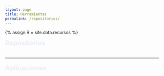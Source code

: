 ```yaml
---
layout: page
title: Herramientas
permalink: /repositorios/
---
```


{% assign R = site.data.recursos %}

<script>
  // Datos que vienen del YAML (_data/recursos.yml)
  window.TC_RESOURCES = {
    featuredRepos: {{ R.featured_repos | jsonify }},
    apps: {{ R.apps | jsonify }}
  };
</script>

<style>
/* ===== Tema oscuro mate + acento ===== */
:root{
  --accent: #1690ff;
  --fg: #e9edf2;
  --muted: #9aa3ad;
  --panel: rgba(20,22,26,.82);
  --panel-2: rgba(28,30,36,.82);
  --stroke: rgba(255,255,255,.12);
  --stroke-2: rgba(255,255,255,.18);

  --radius-lg: 14px;
  --radius-md: 10px;
  --shadow-1: 0 6px 20px rgba(0,0,0,.22);
}

.rec-wrap{
  max-width: 1000px; margin: 0 auto; color: var(--fg);
  font-family: ui-sans-serif, -apple-system, BlinkMacSystemFont, "SF Pro Text","SF Pro Display","Segoe UI", Roboto, Helvetica, Arial;
}
.section-title{ margin:.25rem 0 1rem; letter-spacing:.2px }
.stack{ display:flex; flex-direction:column; gap:12px }
hr.soft{ border:0; border-top:1px solid var(--stroke); opacity:.6; margin:1.2rem 0 }

/* ===== Tarjeta de Repo (sin contenedor externo) ===== */
.repo{
  position:relative;
  border:1px solid var(--stroke);
  border-radius: var(--radius-lg);
  background: linear-gradient(180deg, rgba(255,255,255,.03), rgba(255,255,255,.02));
  box-shadow: var(--shadow-1);
  overflow: hidden;
}
/* Franja lateral: gradientes estéticos rotando por posición */
.repo::after{
  content:""; position:absolute; top:0; right:0; width:6px; height:100%;
  background: linear-gradient(180deg,#7aa0ff,#6cc5ff); /* fallback */
  opacity:.9;
}

/* Rotación cada 6 tarjetas (ajustá paletas si querés) */
.repo:nth-child(6n+1)::after{
  background: linear-gradient(180deg,#60a5fa,#7c3aed);   /* azul → violeta */
}
.repo:nth-child(6n+2)::after{
  background: linear-gradient(180deg,#22c55e,#06b6d4);   /* verde → cian */
}
.repo:nth-child(6n+3)::after{
  background: linear-gradient(180deg,#f97316,#f59e0b);   /* naranja → ámbar */
}
.repo:nth-child(6n+4)::after{
  background: linear-gradient(180deg,#8b5cf6,#ec4899);   /* violeta → fucsia */
}
.repo:nth-child(6n+5)::after{
  background: linear-gradient(180deg,#14b8a6,#34d399);   /* teal → esmeralda */
}
.repo:nth-child(6n+6)::after{
  background: linear-gradient(180deg,#38bdf8,#2563eb);   /* celeste → azul */
}

.repo-head{
  display:flex; align-items:center; justify-content:space-between; gap:12px;
  padding: 12px 16px;
}
.repo-title{
  margin:0; font-size:1.32rem; font-weight:800; letter-spacing:.2px;
}
.repo-title a{ color:inherit; text-decoration:none }
.repo-title a:hover{ text-decoration:underline; text-underline-offset:3px }

.badges{ display:flex; gap:8px; align-items:center; flex-wrap:wrap; color:var(--muted); font-weight:600 }
.badge{ display:inline-flex; align-items:center; gap:6px; padding:6px 10px; border:1px solid var(--stroke); border-radius:999px; background: rgba(255,255,255,.04); font-size:.85rem }
.badge .dot{ width:.52rem; height:.52rem; border-radius:999px; display:inline-block }

/* acciones */
.repo-actions{ display:flex; gap:8px; padding: 0 12px 12px 12px }
.icon-btn{
  appearance:none; cursor:pointer; border:1px solid var(--stroke);
  border-radius:999px; padding:.38rem .54rem; background: rgba(255,255,255,.04); color: var(--fg);
  transition: background .12s ease, border-color .12s ease, transform .12s ease;
}
.icon-btn:hover{ background: rgba(255,255,255,.06); border-color: var(--stroke-2) }
.icon-btn:active{ transform: translateY(1px) }
.icon-btn .chev{ width:14px; height:14px; display:block; transition: transform .18s ease }
.icon-btn.open .chev{ transform: rotate(180deg) }
.link-btn{ text-decoration:none; color: var(--fg); border:1px solid var(--stroke); border-radius:999px; padding:.38rem .7rem; background: rgba(255,255,255,.04) }
.link-btn:hover{ background: rgba(255,255,255,.06); border-color: var(--stroke-2) }

/* ===== README: SIN caja, SIN overflow: deja scrollear la página ===== */
.readme-wrap{ padding: 0 16px 16px 16px }
.readme{ display:none }
.readme.show{ display:block }
.markdown-body{ color: var(--fg); line-height:1.6; word-wrap: break-word; font-size: 16px }
.markdown-body h1,.markdown-body h2{ padding-bottom:.3em; border-bottom:1px solid var(--stroke) }
.markdown-body h1{ font-size:1.7em }
.markdown-body h2{ font-size:1.45em }
.markdown-body h3{ font-size:1.2em }
.markdown-body a{ color:#58a6ff; text-decoration:none }
.markdown-body a:hover{ text-decoration:underline }
.markdown-body img{ max-width:100%; background:transparent }
.markdown-body pre{ background:#0d1117; border:1px solid var(--stroke); border-radius:8px; padding:12px; overflow:auto }
.markdown-body code{ background:rgba(110,118,129,.12); border-radius:6px; padding:.2em .4em }
.markdown-body table{ display:block; width:100%; overflow:auto; border-collapse:collapse }
.markdown-body th,.markdown-body td{ border:1px solid var(--stroke); padding:.4em .6em }
.markdown-body blockquote{ color:var(--muted); border-left:.25em solid #30363d; padding:0 .9em }
.markdown-body ul{ list-style: disc; padding-left: 2em }
.markdown-body ol{ list-style: decimal; padding-left: 2em }
/* limpiar anclas/íconos de github */
.markdown-body .octicon-link,.markdown-body .octicon{ display:none }
.markdown-body a.anchor{ text-decoration:none }

/* ===== Apps ===== */
.app{ border:1px solid var(--stroke); border-radius: var(--radius-lg); background: linear-gradient(180deg, rgba(255,255,255,.03), rgba(255,255,255,.02)); box-shadow: var(--shadow-1); overflow:hidden }
.app-head{ display:flex; align-items:center; justify-content:space-between; gap:12px; padding:12px 16px }
.app-title{ margin:0; font-weight:800; font-size:1.12rem }
.app-actions{ display:flex; gap:8px }
.app-slot{ display:none }
.app-slot.show{ display:block }
.app-embed{ padding: 0 16px 16px 16px }
.app-frame{ width:100%; height:680px; border:1px solid var(--stroke); border-radius: var(--radius-md) }

/* util */
.loading{ padding:10px; border:1px dashed var(--stroke); border-radius: var(--radius-md); color: var(--muted); background: rgba(255,255,255,.03); margin:10px 16px }
</style>

<div class="rec-wrap">

  <!-- REPOS: sin contenedor global -->
  <h2 class="section-title">Repositorios</h2>
  <div id="reposList" class="stack"></div>

  <hr class="soft">

  <!-- APPS -->
  <h2 class="section-title">Aplicaciones</h2>
  <div id="appsList" class="stack"></div>
</div>

<script>
(async function(){
  const DATA = window.TC_RESOURCES || {};
  const FEATURED_RAW = Array.isArray(DATA.featuredRepos) ? DATA.featuredRepos : [];
  const APPS = Array.isArray(DATA.apps) ? DATA.apps : [];
  const ORG = "TC-II";

  const slug = s => String(s||"").toLowerCase().trim().replace(/[^a-z0-9]+/g,"-").replace(/^-+|-+$/g,"");
  const FEATURED_KEYS = FEATURED_RAW.map(slug).filter(Boolean);

  const cacheKeyRepos = "tdc2_repos_cache_v2";
  const readmeKey = (name)=>`tdc2_readme_html_${name}`;

  async function fetchReposOrg(){
    const cached = sessionStorage.getItem(cacheKeyRepos);
    if(cached) return JSON.parse(cached);
    const url = `https://api.github.com/orgs/${ORG}/repos?per_page=100&sort=updated`;
    const r = await fetch(url, { headers: { 'Accept': 'application/vnd.github+json' }});
    if(!r.ok){ throw new Error(r.status===403 ? "Límite de la API de GitHub alcanzado. Probá más tarde." : ("GitHub API " + r.status)); }
    const data = await r.json();
    sessionStorage.setItem(cacheKeyRepos, JSON.stringify(data));
    return data;
  }

  async function fetchReadmeHTML(repoName){
    const key = readmeKey(repoName);
    const cached = sessionStorage.getItem(key);
    if(cached) return cached;
    const url = `https://api.github.com/repos/${ORG}/${repoName}/readme`;
    const r = await fetch(url, { headers: { 'Accept': 'application/vnd.github.html+json' }});
    if(!r.ok) throw new Error("README API " + r.status);
    const html = await r.text();
    sessionStorage.setItem(key, html);
    return html;
  }

  // ===== NUEVO: obtener y cachear SOLO el título H1 del README =====
  async function fetchReadmeTitle(repoName){
    const tKey = `tdc2_readme_title_${repoName}`;
    const cachedTitle = sessionStorage.getItem(tKey);
    if(cachedTitle !== null) return cachedTitle;

    try{
      let html = sessionStorage.getItem(readmeKey(repoName));
      if(!html){
        const url = `https://api.github.com/repos/${ORG}/${repoName}/readme`;
        const r = await fetch(url, { headers: { 'Accept': 'application/vnd.github.html+json' }});
        if(!r.ok) throw new Error("README API " + r.status);
        html = await r.text();
        sessionStorage.setItem(readmeKey(repoName), html);
      }
      const tmp = document.createElement('div'); tmp.innerHTML = html;
      const h1 = tmp.querySelector('h1');
      const title = (h1 && h1.textContent.trim()) ? h1.textContent.trim() : '';
      sessionStorage.setItem(tKey, title);
      return title;
    }catch(e){
      sessionStorage.setItem(tKey, '');
      return '';
    }
  }

  function langColor(name){
    const map = {"Python":"#7da3c1","Jupyter Notebook":"#b5a4d8","JavaScript":"#c8a87a","TypeScript":"#8fb8c6","HTML":"#d6a3a3","CSS":"#a3c6a8","C":"#9aa9d6","C++":"#9aa9d6","Verilog":"#b7c79e","Shell":"#b4b4b4","MATLAB":"#c9b07a","TeX":"#b0b0d6"};
    return map[name] || "#bdbdbd";
  }

  /* ===== Repos ===== */
  const reposList = document.getElementById('reposList');

  try{
    const all = await fetchReposOrg();

    const picked = [];
    const used = new Set();
    FEATURED_KEYS.forEach(key=>{
      const found = all.find(r=>!used.has(r.name) && (slug(r.name)===key || slug(r.name).includes(key)));
      if(found){ picked.push(found); used.add(found.name); }
    });

    if(picked.length===0){
      const warn=document.createElement('div'); warn.className='loading';
      warn.textContent='No se encontraron repos en la lista de recursos. Revisá _data/recursos.yml -> featured_repos.';
      reposList.appendChild(warn);
    }

    // ===== NUEVO: Prefetch de títulos de README (H1) para mostrar de entrada =====
    const titleByRepo = Object.create(null);
    await Promise.all(picked.map(async (r) => {
      const t = await fetchReadmeTitle(r.name);
      if (t) titleByRepo[r.name] = t;
    }));

    picked.forEach(repo=>{
      const card = document.createElement('article'); 
      card.className = 'repo';

      // header
      const head = document.createElement('div'); head.className='repo-head';
      const title = document.createElement('h3'); title.className='repo-title';
      const niceTitle = titleByRepo[repo.name] || repo.name; // usar título del README si existe
      title.innerHTML = `<a href="${repo.html_url}" target="_blank" rel="noopener">${niceTitle}</a>`;
      const badges = document.createElement('div'); badges.className='badges';
      const lang = repo.language || "—";
      const updated = new Date(repo.pushed_at).toLocaleDateString(undefined,{year:"numeric",month:"short",day:"2-digit"});
      badges.innerHTML = `
        <span class="badge"><span class="dot" style="background:${langColor(lang)}"></span>${lang}</span>
        <span class="badge">⭐ ${repo.stargazers_count}</span>
        <span class="badge">⑂ ${repo.forks_count}</span>
        <span class="badge">${updated}</span>`;
      head.appendChild(title); head.appendChild(badges);
      card.appendChild(head);

      // acciones + readme
      const actions = document.createElement('div'); actions.className='repo-actions';
      const btn = document.createElement('button'); btn.className='icon-btn'; btn.type='button';
      btn.innerHTML = `<svg class="chev" viewBox="0 0 24 24" fill="currentColor"><path d="M7 10l5 5 5-5z"/></svg>`;
      const link = document.createElement('a'); link.className='link-btn'; link.href=repo.html_url; link.target='_blank'; link.rel='noopener'; link.textContent='Abrir repo';
      actions.appendChild(btn); actions.appendChild(link);
      card.appendChild(actions);

      const wrap = document.createElement('div'); wrap.className='readme-wrap';
      const readme = document.createElement('div'); readme.className='readme';
      readme.innerHTML = `<div class="loading">Cargando README…</div>`;
      wrap.appendChild(readme);
      card.appendChild(wrap);

      let loaded=false, open=false;
      btn.addEventListener('click', async ()=>{
        open = !open; btn.classList.toggle('open', open);
        if(open && !loaded){
          try{
            const html = await fetchReadmeHTML(repo.name);
            const tmp = document.createElement('div'); tmp.className='markdown-body'; tmp.innerHTML = html;

            // (opcional) re-asegurar título al abrir por si cambió
            const h1 = tmp.querySelector('h1');
            if(h1 && h1.textContent.trim()){
              title.innerHTML = `<a href="${repo.html_url}" target="_blank" rel="noopener">${h1.textContent.trim()}</a>`;
            }

            readme.innerHTML = ''; readme.appendChild(tmp);
            loaded = true;
          }catch(err){
            readme.innerHTML = `<div class="loading">No se pudo cargar el README.</div>`;
          }
        }
        readme.classList.toggle('show', open);
      });

      reposList.appendChild(card);
    });

  }catch(e){
    const err = document.createElement('div');
    err.className = 'loading';
    err.textContent = e.message || 'No se pudieron cargar los repositorios.';
    reposList.appendChild(err);
  }

  /* ===== Apps ===== */
  const appsList = document.getElementById('appsList');
  (APPS || []).forEach(app=>{
    const card = document.createElement('article'); card.className='app';
    const head = document.createElement('div'); head.className='app-head';
    const title = document.createElement('h3'); title.className='app-title'; title.textContent = app.title;
    const actions = document.createElement('div'); actions.className='app-actions';
    const btn = document.createElement('button'); btn.className='icon-btn'; btn.type='button';
    btn.innerHTML = `<svg class="chev" viewBox="0 0 24 24" fill="currentColor"><path d="M7 10l5 5 5-5z"/></svg>`;
    const link = document.createElement('a'); link.className='link-btn'; link.href=app.url; link.target='_blank'; link.rel='noopener'; link.textContent='Abrir en pestaña';
    actions.appendChild(btn); actions.appendChild(link);
    head.appendChild(title); head.appendChild(actions);
    card.appendChild(head);

    const slot = document.createElement('div'); slot.className='app-slot';
    const embed = document.createElement('div'); embed.className='app-embed';
    slot.appendChild(embed); card.appendChild(slot);

    let created=false, open=false;
    btn.addEventListener('click', ()=>{
      open=!open; btn.classList.toggle('open', open);
      if(open && !created && app.embed !== false){
        const h = app.height || 680;
        embed.innerHTML = `<iframe class="app-frame" style="height:${h}px" src="${app.url}?embed=true" loading="lazy" referrerpolicy="no-referrer-when-downgrade" allow="clipboard-read; clipboard-write"></iframe>`;
        created=true;
      }
      slot.classList.toggle('show', open);
    });

    appsList.appendChild(card);
  });
})();
</script>
